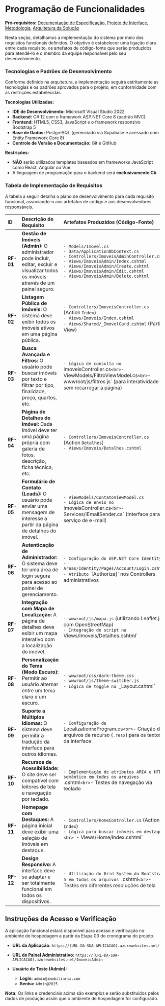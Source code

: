 # Programação de Funcionalidades

**Pré-requisitos:** [Documentação de Especificação](./1-Documentação-de-Contexto.md), [Projeto de Interface](./3-Projeto-de-Interface.md), [Metodologia](./2-Gerenciamento-e-Metodologia.md), [Arquitetura da Solução](./4-Arquitetura-da-Solução.md)

Nesta seção, detalhamos a implementação do sistema por meio dos requisitos funcionais definidos. O objetivo é estabelecer uma ligação clara entre cada requisito, os artefatos de código-fonte que serão produzidos para atendê-lo e o membro da equipe responsável pelo seu desenvolvimento.

### Tecnologias e Padrões de Desenvolvimento

Conforme definido na arquitetura, a implementação seguirá estritamente as tecnologias e os padrões aprovados para o projeto, em conformidade com as restrições estabelecidas.

**Tecnologias Utilizadas:**
* **IDE de Desenvolvimento:** Microsoft Visual Studio 2022
* **Backend:** C# 12 com o framework ASP.NET Core 8 (padrão MVC)
* **Frontend:** HTML5, CSS3, JavaScript e o framework responsivo Bootstrap 5
* **Base de Dados:** PostgreSQL (gerenciado via Supabase e acessado com Entity Framework Core 8)
* **Controle de Versão e Documentação:** Git e GitHub

**Restrições:**
* **NÃO** serão utilizados templates baseados em frameworks JavaScript como React, Angular ou Vue.
* A linguagem de programação para o backend será **exclusivamente C#**.

### Tabela de Implementação de Requisitos

A tabela a seguir detalha o plano de desenvolvimento para cada requisito funcional, associando-o aos artefatos de código e aos desenvolvedores responsáveis.

| ID | Descrição do Requisito | Artefatos Produzidos (Código-Fonte) | Desenvolvedor(a) Responsável |
| :--- | :--- | :--- | :--- |
| **RF-01** | **Gestão de Imóveis (Admin):** O administrador pode incluir, editar, excluir e visualizar todos os imóveis através de um painel seguro. | `- Models/Imovel.cs` <br> `- Data/ApplicationDbContext.cs` <br> `- Controllers/ImoveisAdminController.cs` <br> `- Views/ImoveisAdmin/Index.cshtml` <br> `- Views/ImoveisAdmin/Create.cshtml` <br> `- Views/ImoveisAdmin/Edit.cshtml` <br> `- Views/ImoveisAdmin/Delete.cshtml` | Desenvolvedor A (Backend) |
| **RF-02** | **Listagem Pública de Imóveis:** O sistema deve exibir todos os imóveis ativos em uma página pública. | `- Controllers/ImoveisController.cs` (Action `Index`) <br> `- Views/Imoveis/Index.cshtml` <br> `- Views/Shared/_ImovelCard.cshtml` (Partial View) | Desenvolvedor B (Frontend) |
| **RF-03** | **Busca Avançada e Filtros:** O usuário pode buscar imóveis por texto e filtrar por tipo, finalidade, preço, quartos, etc. | `- Lógica de consulta no `ImoveisController.cs` <br> `- ViewModels/FiltroViewModel.cs` <br> `- wwwroot/js/filtros.js` (para interatividade sem recarregar a página) | Desenvolvedor A (Backend) |
| **RF-04** | **Página de Detalhes do Imóvel:** Cada imóvel deve ter uma página própria com galeria de fotos, descrição, ficha técnica, etc. | `- Controllers/ImoveisController.cs` (Action `Detalhes`) <br> `- Views/Imoveis/Detalhes.cshtml` | Desenvolvedor B (Frontend) |
| **RF-05** | **Formulário de Contato (Leads):** O usuário pode enviar uma mensagem de interesse a partir da página de detalhes do imóvel. | `- ViewModels/ContatoViewModel.cs` <br> `- Lógica de envio no `ImoveisController.cs` <br> `- Services/IEmailSender.cs` (Interface para serviço de e-mail) | Desenvolvedor A (Backend) |
| **RF-06** | **Autenticação de Administrador:** O sistema deve ter uma área de login segura para acesso ao painel de gerenciamento. | `- Configuração do ASP.NET Core Identity` <br> `- Areas/Identity/Pages/Account/Login.cshtml` <br> `- Atributo `[Authorize]` nos Controllers administrativos | Desenvolvedor A (Backend) |
| **RF-07** | **Integração com Mapa de Localização:** A página de detalhes deve exibir um mapa interativo com a localização do imóvel. | `- wwwroot/js/mapa.js` (utilizando Leaflet.js com OpenStreetMap) <br> `- Integração do script na `Views/Imoveis/Detalhes.cshtml` | Desenvolvedor B (Frontend) |
| **RF-08** | **Personalização do Tema (Modo Escuro):** Permitir ao usuário alternar entre um tema claro e um escuro. | `- wwwroot/css/dark-theme.css` <br> `- wwwroot/js/theme-switcher.js` <br> `- Lógica de toggle no `_Layout.cshtml` | Desenvolvedor B (Frontend) |
| **RF-09** | **Suporte a Múltiplos Idiomas:** O sistema deve permitir a tradução da interface para outros idiomas. | `- Configuração de `Localization` no `Program.cs` <br> `- Criação de arquivos de recurso (`.resx`) para os textos da interface | Desenvolvedor A (Backend) |
| **RF-10** | **Recursos de Acessibilidade:** O site deve ser compatível com leitores de tela e navegação por teclado. | `- Implementação de atributos ARIA e HTML semântico em todos os arquivos `.cshtml` <br> `- Testes de navegação via teclado | Desenvolvedor B (Frontend) |
| **RF-11** | **Homepage com Destaques:** A página inicial deve exibir uma seleção de imóveis em destaque. | `- Controllers/HomeController.cs` (Action `Index`) <br> `- Lógica para buscar imóveis em destaque <br> `- Views/Home/Index.cshtml` | Desenvolvedor A (Backend) |
| **RF-12** | **Design Responsivo:** A interface deve se adaptar e ser totalmente funcional em todos os dispositivos. | `- Utilização do Grid System do Bootstrap 5 em todos os arquivos `.cshtml` <br> `- Testes em diferentes resoluções de tela | Desenvolvedor B (Frontend) |


## Instruções de Acesso e Verificação

A aplicação funcional estará disponível para acesso e verificação no ambiente de hospedagem a partir da Etapa 03 do cronograma do projeto.

* **URL da Aplicação:** `https://[URL-DA-SUA-APLICACAO].azurewebsites.net/`
* **URL do Painel Administrativo:** `https://[URL-DA-SUA-APLICACAO].azurewebsites.net/ImoveisAdmin`

* **Usuário de Teste (Admin):**
    * **Login:** `admin@imobiliaria.com`
    * **Senha:** `Admin@2025`

**Nota:** Os links e credenciais acima são exemplos e serão substituídos pelos dados de produção assim que o ambiente de hospedagem for configurado.